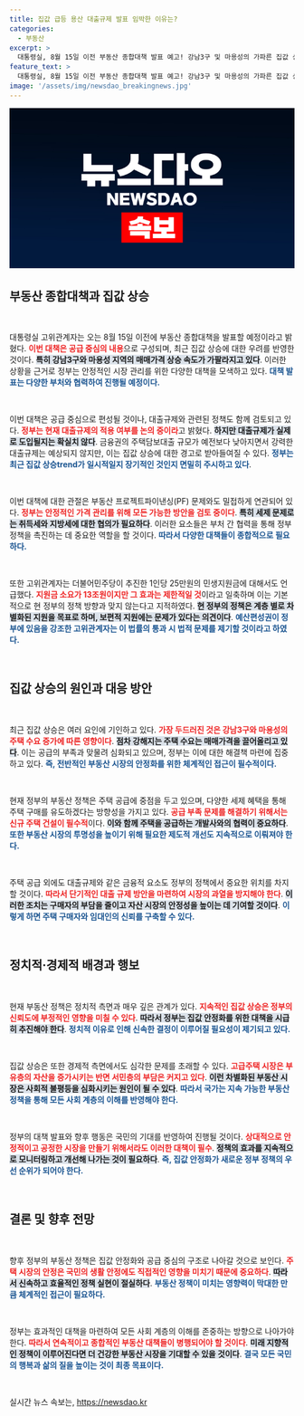 ```yaml
---
title: 집값 급등 용산 대출규제 발표 임박한 이유는?
categories:
  - 부동산
excerpt: >
  대통령실, 8월 15일 이전 부동산 종합대책 발표 예고! 강남3구 및 마용성의 가파른 집값 상승에 대한 경고와 공급 위주의 대책을 검토 중. 대출규제 포함 여부, 민생지원금의 효과 문제도 핵심으로 떠오르고 있다.
feature_text: >
  대통령실, 8월 15일 이전 부동산 종합대책 발표 예고! 강남3구 및 마용성의 가파른 집값 상승에 대한 경고와 공급 위주의 대책을 검토 중. 대출규제 포함 여부, 민생지원금의 효과 문제도 핵심으로 떠오르고 있다.
image: '/assets/img/newsdao_breakingnews.jpg'
---
```


<p><img src="/assets/img/newsdao_breakingnews.jpg" alt="bookingtag 속보" /></p>

<h2 data-ke-size="size26">부동산 종합대책과 집값 상승</h2>

<p data-ke-size="size16">&nbsp;</p>

<p>대통령실 고위관계자는 오는 8월 15일 이전에 부동산 종합대책을 발표할 예정이라고 밝혔다. <b><span style="color: #ee2323;">이번 대책은 공급 중심의 내용</span></b>으로 구성되며, 최근 집값 상승에 대한 우려를 반영한 것이다. <b><span style="background-color: #21538527;">특히 강남3구와 마용성 지역의 매매가격 상승 속도가 가팔라지고 있다</span></b>. 이러한 상황을 근거로 정부는 안정적인 시장 관리를 위한 다양한 대책을 모색하고 있다. <b><span style="color: #1a5490;">대책 발표는 다양한 부처와 협력하여 진행될 예정이다.</span></b></p>

<p data-ke-size="size16">&nbsp;</p>

<p>이번 대책은 공급 중심으로 편성될 것이나, 대출규제와 관련된 정책도 함께 검토되고 있다. <b><span style="color: #ee2323;">정부는 현재 대출규제의 적용 여부를 논의 중이라</span></b>고 밝혔다. <b><span style="background-color: #21538527;">하지만 대출규제가 실제로 도입될지는 확실치 않다</span></b>. 금융권의 주택담보대출 규모가 예전보다 낮아지면서 강력한 대출규제는 예상되지 않지만, 이는 집값 상승에 대한 경고로 받아들여질 수 있다. <b><span style="color: #1a5490;">정부는 최근 집값 상승trend가 일시적일지 장기적인 것인지 면밀히 주시하고 있다</span></b>.</p>

<p data-ke-size="size16">&nbsp;</p>

<p>이번 대책에 대한 관절은 부동산 프로젝트파이낸싱(PF) 문제와도 밀접하게 연관되어 있다. <b><span style="color: #ee2323;">정부는 안정적인 가격 관리를 위해 모든 가능한 방안을 검토 중이다</span></b>. <b><span style="background-color: #21538527;">특히 세제 문제로는 취득세와 지방세에 대한 협의가 필요하다</span></b>. 이러한 요소들은 부처 간 협력을 통해 정부 정책을 촉진하는 데 중요한 역할을 할 것이다. <b><span style="color: #1a5490;">따라서 다양한 대책들이 종합적으로 필요하다.</span></b></p>

<p data-ke-size="size16">&nbsp;</p>

<p>또한 고위관계자는 더불어민주당이 추진한 1인당 25만원의 민생지원금에 대해서도 언급했다. <b><span style="color: #ee2323;">지원금 소요가 13조원이지만 그 효과는 제한적일 것</span></b>이라고 일축하며 이는 기본적으로 현 정부의 정책 방향과 맞지 않는다고 지적하였다. <b><span style="background-color: #21538527;">현 정부의 정책은 계층 별로 차별화된 지원을 목표로 하며, 보편적 지원에는 문제가 있다는 의견이다</span></b>. <b><span style="color: #1a5490;">예산편성권이 정부에 있음을 강조한 고위관계자는 이 법률의 통과 시 법적 문제를 제기할 것이라고 하였다.</span></b></p>

<p data-ke-size="size16">&nbsp;</p>

<h2 data-ke-size="size26">집값 상승의 원인과 대응 방안</h2>

<p data-ke-size="size16">&nbsp;</p>

<p>최근 집값 상승은 여러 요인에 기인하고 있다. <b><span style="color: #ee2323;">가장 두드러진 것은 강남3구와 마용성의 주택 수요 증가에 따른 영향이다</span></b>. <b><span style="background-color: #21538527;">점차 강해지는 주택 수요는 매매가격을 끌어올리고 있다</span></b>. 이는 공급의 부족과 맞물려 심화되고 있으며, 정부는 이에 대한 해결책 마련에 집중하고 있다. <b><span style="color: #1a5490;">즉, 전반적인 부동산 시장의 안정화를 위한 체계적인 접근이 필수적이다.</span></b></p>

<p data-ke-size="size16">&nbsp;</p>

<p>현재 정부의 부동산 정책은 주택 공급에 중점을 두고 있으며, 다양한 세제 혜택을 통해 주택 구매를 유도하겠다는 방향성을 가지고 있다. <b><span style="color: #ee2323;">공급 부족 문제를 해결하기 위해서는 신규 주택 건설이 필수적</span></b>이다. <b><span style="background-color: #21538527;">이와 함께 주택을 공급하는 개발사와의 협력이 중요하다</span></b>. <b><span style="color: #1a5490;">또한 부동산 시장의 투명성을 높이기 위해 필요한 제도적 개선도 지속적으로 이뤄져야 한다.</span></b></p>

<p data-ke-size="size16">&nbsp;</p>

<p>주택 공급 외에도 대출규제와 같은 금융적 요소도 정부의 정책에서 중요한 위치를 차지할 것이다. <b><span style="color: #ee2323;">따라서 단기적인 대출 규제 방안을 마련하여 시장의 과열을 방지해야 한다</span></b>. <b><span style="background-color: #21538527;">이러한 조치는 구매자의 부담을 줄이고 자산 시장의 안정성을 높이는 데 기여할 것이다</span></b>. <b><span style="color: #1a5490;">이렇게 하면 주택 구매자와 임대인의 신뢰를 구축할 수 있다.</span></b></p>

<p data-ke-size="size16">&nbsp;</p>

<h2 data-ke-size="size26">정치적·경제적 배경과 행보</h2>

<p data-ke-size="size16">&nbsp;</p>

<p>현재 부동산 정책은 정치적 측면과 매우 깊은 관계가 있다. <b><span style="color: #ee2323;">지속적인 집값 상승은 정부의 신뢰도에 부정적인 영향을 미칠 수 있다</span></b>. <b><span style="background-color: #21538527;">따라서 정부는 집값 안정화를 위한 대책을 시급히 추진해야 한다</span></b>. <b><span style="color: #1a5490;">정치적 이유로 인해 신속한 결정이 이루어질 필요성이 제기되고 있다.</span></b></p>

<p data-ke-size="size16">&nbsp;</p>

<p>집값 상승은 또한 경제적 측면에서도 심각한 문제를 초래할 수 있다. <b><span style="color: #ee2323;">고급주택 시장은 부유층의 자산을 증가시키는 반면 서민층의 부담은 커지고 있다</span></b>. <b><span style="background-color: #21538527;">이런 차별화된 부동산 시장은 사회적 불평등을 심화시키는 원인이 될 수 있다</span></b>. <b><span style="color: #1a5490;">따라서 국가는 지속 가능한 부동산 정책을 통해 모든 사회 계층의 이해를 반영해야 한다.</span></b></p>

<p data-ke-size="size16">&nbsp;</p>

<p>정부의 대책 발표와 향후 행동은 국민의 기대를 반영하여 진행될 것이다. <b><span style="color: #ee2323;">상대적으로 안정적이고 공정한 시장을 만들기 위해서라도 이러한 대책이 필수</span></b>. <b><span style="background-color: #21538527;">정책의 효과를 지속적으로 모니터링하고 개선해 나가는 것이 필요하다</span></b>. <b><span style="color: #1a5490;">즉, 집값 안정화가 새로운 정부 정책의 우선 순위가 되어야 한다.</span></b></p>

<p data-ke-size="size16">&nbsp;</p>

<h2 data-ke-size="size26">결론 및 향후 전망</h2>

<p data-ke-size="size16">&nbsp;</p>

<p>향후 정부의 부동산 정책은 집값 안정화와 공급 중심의 구조로 나아갈 것으로 보인다. <b><span style="color: #ee2323;">주택 시장의 안정은 국민의 생활 안정에도 직접적인 영향을 미치기 때문에 중요하다</span></b>. <b><span style="background-color: #21538527;">따라서 신속하고 효율적인 정책 실현이 절실하다</span></b>. <b><span style="color: #1a5490;">부동산 정책이 미치는 영향력이 막대한 만큼 체계적인 접근이 필요하다.</span></b></p>

<p data-ke-size="size16">&nbsp;</p>

<p>정부는 효과적인 대책을 마련하여 모든 사회 계층의 이해를 존중하는 방향으로 나아가야 한다. <b><span style="color: #ee2323;">따라서 연속적이고 종합적인 부동산 대책들이 병행되어야 할 것이다</span></b>. <b><span style="background-color: #21538527;">미래 지향적인 정책이 이루어진다면 더 건강한 부동산 시장을 기대할 수 있을 것이다</span></b>. <b><span style="color: #1a5490;">결국 모든 국민의 행복과 삶의 질을 높이는 것이 최종 목표이다.</span></b></p>

<p data-ke-size="size16">&nbsp;</p>
실시간 뉴스 속보는, <a href="https://newsdao.kr" rel="dofollow">https://newsdao.kr</a>


